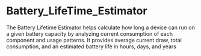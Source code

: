 # Battery_LifeTime_Estimator
The Battery Lifetime Estimator helps calculate how long a device can run on a given battery capacity by analyzing current consumption of each component and usage patterns. It provides average current draw, total consumption, and an estimated battery life in hours, days, and years
